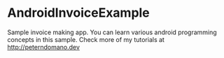 # AndroidInvoiceExample
Sample invoice making app. You can learn various android programming concepts in this sample. Check more of my tutorials at http://peterndomano.dev
